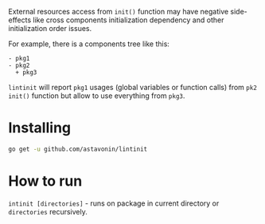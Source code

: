 External resources access from `init()` function may have negative side-effects like cross components initialization dependency and other initialization order issues.

For example, there is a components tree like this:
```
- pkg1
- pkg2
  + pkg3
```

`lintinit` will report `pkg1` usages (global variables or function calls) from `pk2` `init()` function but allow to use everything from `pkg3`.

# Installing

```bash
go get -u github.com/astavonin/lintinit
```

# How to run

`intinit [directories]` - runs on package in current directory or `directories` recursively.
